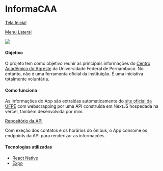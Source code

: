 # InformaCAA

[Tela Inicial](/assets/appImages/InitialScreen.jpeg "tela Inicial")

[Menu Lateral](/assets/appImages/sideMenu.jpeg "Menu Lateral")

<a href="https://play.google.com/store/apps/details?id=com.lucashenriqi.informaCAA"><img src="https://img.shields.io/badge/Google_Play-414141?style=for-the-badge&logo=google-play&logoColor=white"/></a>

#### Objetivo

O projeto tem como objetivo reunir as principais informações do [Centro Acadêmico do Agreste](https://www.ufpe.br/caa) da Universidade Federal de Pernambuco. No entanto, não é uma ferramenta oficial da instituição. É uma iniciativa totalmente voluntária. 

#### Como funciona

As informações do App são extraídas automaticamente do [site oficial da UFPE](https://www.ufpe.br/) com webscrapping por uma API construída em NextJS hospedada na vercel, também desenvolvida por mim. 

[Repositório da API](https://github.com/forlucashenrique/informaUFPE-api)

Com exeção dos contatos e os horários do ônibus, o App consome os endpoints da API para renderizar as informações. 

#### Tecnologias utilizadas

- [React Native](https://reactnative.dev/)
- [Expo](https://docs.expo.dev/)
